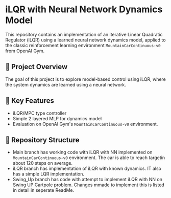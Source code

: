 # iLQR with Neural Network Dynamics Model

This repository contains an implementation of an iterative Linear Quadratic Regulator (iLQR) using a learned neural network dynamics model, applied to the classic reinforcement learning environment `MountainCarContinuous-v0` from OpenAI Gym.

## 🚗 Project Overview

The goal of this project is to explore model-based control using iLQR, where the system dynamics are learned using a neural network.
## 🧠 Key Features

- iLQR/MPC type controller
- Simple 2 layered MLP for dynamics model
- Evaluation on OpenAI Gym's `MountainCarContinuous-v0` environment.

## 📁 Repository Structure
- Main  branch has working code with iLQR with NN implemented on `MountainCarContinuous-v0` environment. The car is able to reach targetin about 120 steps on average.
- iLQR branch has implementation of iLQR with known dynamics. IT also has a simple LQR implementation.
- Swing_Up branch has code with attempt to implement iLQR with NN on Swing UP Cartpole problem. Changes mmade to implement this is listed in detail in seperate ReadMe.

